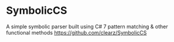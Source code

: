 # SymbolicCS
A simple symbolic parser built using C# 7 pattern matching &amp; other functional methods
https://github.com/clearz/SymbolicCS
